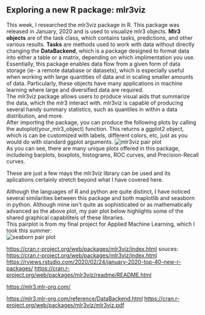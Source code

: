 ## Exploring a new R package: mlr3viz
This week, I researched the mlr3viz package in R. This package was released in January, 2020 and is used to visualize mlr3 objects. **Mlr3 objects** are of the task class, which contains tasks, predictions, and other various results. **Tasks** are methods used to work with data without directly changing the **DataBackend**, which is a package designed to format data into either a table or a matrix, depending on which implimentation you use. Essentially, this package enables data flow from a given form of data storage (ie- a remote database or datasets), which is especially useful when working with large quantities of data and in scaling smaller amounts of data. Particularly, these objects have many applications in machine learning where large and diversified data are required.<br/>
The mlr3viz package allows users to produce visual aids that summarize the data, which the mlr3 interact with. mlr3viz is capable of producing several handy summary statistics, such as quantiles in within a data distribution, and more.<br/>
After importing the package, you can produce the following plots by calling the autoplot(your_mlr3_object) function. This returns a ggplot2 object, which is can be customized with labels, different colors, etc, just as you would do with standard ggplot arguments.
![mlr3viz pair plot](https://rviews.rstudio.com/2020/02/24/january-2020-top-40-new-r-packages/mlr3viz.png)<br/>
As you can see, there are many unique plots offered in this package, includeing barplots, boxplots, histograms, ROC curves, and Precision-Recall curves.

These are just a few mays the mlr3viz library can be used and its aplications certainly stretch beyond what I have covered here.<br/>

Although the languages of R and python are quite distinct, I have noticed several similarities between this package and both maplotlib and seasborn in python. Although mine isn't quite as sophisticated or as mathematically advanced as the above plot, my pair plot below highlights some of the shared graphical capabiliteis of these libraries. <br/>
This pairplot is from my final project for Applied Machine Learning, which I took this summer:<br/>
![seaborn pair plot](https://github.com/aeraposo/Data-440-Raposo.git/pair_plot_example.png)<br/>


https://cran.r-project.org/web/packages/mlr3viz/index.html
souces:
https://cran.r-project.org/web/packages/mlr3viz/index.html
https://rviews.rstudio.com/2020/02/24/january-2020-top-40-new-r-packages/
https://cran.r-project.org/web/packages/mlr3viz/readme/README.html

https://mlr3.mlr-org.com/

https://mlr3.mlr-org.com/reference/DataBackend.html
https://cran.r-project.org/web/packages/mlr3viz/mlr3viz.pdf
